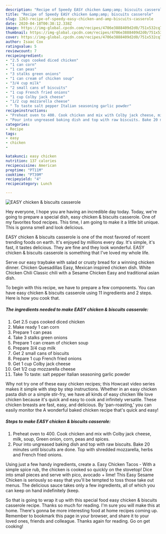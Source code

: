 ```yaml
---
description: "Recipe of Speedy EASY chicken &amp;amp; biscuits casserole"
title: "Recipe of Speedy EASY chicken &amp;amp; biscuits casserole"
slug: 1263-recipe-of-speedy-easy-chicken-and-amp-biscuits-casserole
date: 2020-04-18T00:38:12.338Z
image: https://img-global.cpcdn.com/recipes/4706e3888409d2d0/751x532cq70/easy-chicken-biscuits-casserole-recipe-main-photo.jpg
thumbnail: https://img-global.cpcdn.com/recipes/4706e3888409d2d0/751x532cq70/easy-chicken-biscuits-casserole-recipe-main-photo.jpg
cover: https://img-global.cpcdn.com/recipes/4706e3888409d2d0/751x532cq70/easy-chicken-biscuits-casserole-recipe-main-photo.jpg
author: Isaac Cox
ratingvalue: 5
reviewcount: 7
recipeingredient:
- "2.5 cups cooked diced chicken"
- "1 can corn"
- "1 can peas"
- "3 stalks green onions"
- "1 can cream of chicken soup"
- "3/4 cup milk"
- "2 small cans of biscuits"
- "1 cup French fried onions"
- "1 cup Colby jack cheese"
- "1/2 cup mozzarella cheese"
- " To taste salt pepper Italian seasoning garlic powder"
recipeinstructions:
- "Preheat oven to 400. Cook chicken and mix with Colby jack cheese, milk, soup, Green onion, corn, peas and spices."
- "Pour into ungreased baking dish and top with raw biscuits. Bake 20 minutes until biscuits are done. Top with shredded mozzarella, herbs and French fried onions."
categories:
- Recipe
tags:
- easy
- chicken
- 

katakunci: easy chicken  
nutrition: 137 calories
recipecuisine: American
preptime: "PT11M"
cooktime: "PT39M"
recipeyield: "4"
recipecategory: Lunch

---
```



![EASY chicken &amp; biscuits casserole](https://img-global.cpcdn.com/recipes/4706e3888409d2d0/751x532cq70/easy-chicken-biscuits-casserole-recipe-main-photo.jpg)

Hey everyone, I hope you are having an incredible day today. Today, we're going to prepare a special dish, easy chicken &amp; biscuits casserole. One of my favorites food recipes. This time, I am going to make it a little bit unique. This is gonna smell and look delicious.

EASY chicken &amp; biscuits casserole is one of the most favored of recent trending foods on earth. It's enjoyed by millions every day. It's simple, it's fast, it tastes delicious. They are fine and they look wonderful. EASY chicken &amp; biscuits casserole is something that I've loved my whole life.

Serve our easy traybake with salad or crusty bread for a winning chicken dinner. Chicken Quesadillas Easy, Mexican inspired chicken dish. White Chicken Chili Classic chili with a Sesame Chicken Easy and traditional asian dish.


To begin with this recipe, we have to prepare a few components. You can have easy chicken &amp; biscuits casserole using 11 ingredients and 2 steps. Here is how you cook that.

<!--inarticleads1-->

##### The ingredients needed to make EASY chicken &amp; biscuits casserole:

1. Get 2.5 cups cooked diced chicken
1. Make ready 1 can corn
1. Prepare 1 can peas
1. Take 3 stalks green onions
1. Prepare 1 can cream of chicken soup
1. Prepare 3/4 cup milk
1. Get 2 small cans of biscuits
1. Prepare 1 cup French fried onions
1. Get 1 cup Colby jack cheese
1. Get 1/2 cup mozzarella cheese
1. Take  To taste: salt pepper Italian seasoning garlic powder


Why not try one of these easy chicken recipes; this Howcast video series makes it simple with step by step instructions. Whether in an easy chicken pasta dish or a simple stir-fry, we have all kinds of easy chicken We love chicken because it&#39;s quick and easy to cook and infinitely versatile. These chicken breasts are fast, easy, and delicious. By &#39;pan-roasting,&#39; you can easily monitor the A wonderful baked chicken recipe that&#39;s quick and easy! 

<!--inarticleads2-->

##### Steps to make EASY chicken &amp; biscuits casserole:

1. Preheat oven to 400. Cook chicken and mix with Colby jack cheese, milk, soup, Green onion, corn, peas and spices.
1. Pour into ungreased baking dish and top with raw biscuits. Bake 20 minutes until biscuits are done. Top with shredded mozzarella, herbs and French fried onions.


Using just a few handy ingredients, create a. Easy Chicken Tacos - With a simple spice rub, the chicken is cooked so quickly on the stovetop! Dice into small pieces and serve with pico, avocado + lime! This Easy Sesame Chicken is seriously so easy that you&#39;ll be tempted to toss those take out menus. The delicious sauce takes only a few ingredients, all of which you can keep on hand indefinitely (keep. 

So that is going to wrap it up with this special food easy chicken &amp; biscuits casserole recipe. Thanks so much for reading. I'm sure you will make this at home. There's gonna be more interesting food at home recipes coming up. Remember to bookmark this page in your browser, and share it to your loved ones, friends and colleague. Thanks again for reading. Go on get cooking!
